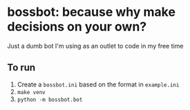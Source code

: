 # bossbot: because why make decisions on your own?

Just a dumb bot I'm using as an outlet to code in my free time

## To run

1. Create a `bossbot.ini` based on the format in `example.ini`
2. `make venv`
3. `python -m bossbot.bot`

